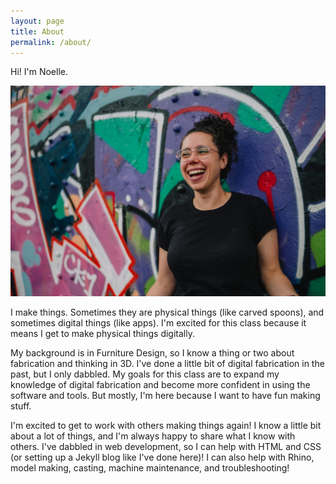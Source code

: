 ```yaml
---
layout: page
title: About
permalink: /about/
---
```


Hi! I'm Noelle. 

![image of Noelle](/assets/images/headshot.jpg)

I make things. Sometimes they are physical things (like carved spoons), and sometimes digital things (like apps). I'm excited for this class because it means I get to make physical things digitally. 

My background is in Furniture Design, so I know a thing or two about fabrication and thinking in 3D. I've done a little bit of digital fabrication in the past, but I only dabbled. My goals for this class are to expand my knowledge of digital fabrication and become more confident in using the software and tools. But mostly, I'm here because I want to have fun making stuff.

I'm excited to get to work with others making things again! I know a little bit about a lot of things, and I'm always happy to share what I know with others. I've dabbled in web development, so I can help with HTML and CSS (or setting up a Jekyll blog like I've done here)! I can also help with Rhino, model making, casting, machine maintenance, and troubleshooting! 



<!-- This is the base Jekyll theme. You can find out more info about customizing your Jekyll theme, as well as basic Jekyll usage documentation at [jekyllrb.com](https://jekyllrb.com/)

You can find the source code for Minima at GitHub:
[jekyll][jekyll-organization] /
[minima](https://github.com/jekyll/minima)

You can find the source code for Jekyll at GitHub:
[jekyll][jekyll-organization] /
[jekyll](https://github.com/jekyll/jekyll)


[jekyll-organization]: https://github.com/jekyll -->
